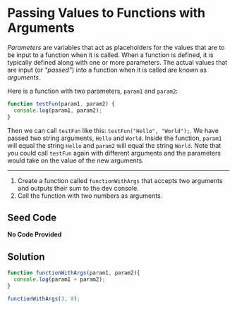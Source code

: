 # Passing Values to Functions with Arguments

*Parameters* are variables that act as placeholders for the values that are to be input to a function when it is called. When a function is defined, it is typically defined along with one or more parameters. The actual values that are input (or *"passed"*) into a function when it is called are known as *arguments*.

Here is a function with two parameters, `param1` and `param2`:

```javascript
function testFun(param1, param2) {
  console.log(param1, param2);
}
```

Then we can call `testFun` like this: `testFun("Hello", "World");`. We have passed two string arguments, `Hello` and `World`. Inside the function, `param1` will equal the string `Hello` and `param2` will equal the string `World`. Note that you could call `testFun` again with different arguments and the parameters would take on the value of the new arguments.

-----

1. Create a function called `functionWithArgs` that accepts two arguments and outputs their sum to the dev console.
2. Call the function with two numbers as arguments.

## Seed Code
**No Code Provided**

## Solution

```javascript
function functionWithArgs(param1, param2){
  console.log(param1 + param2);
}

functionWithArgs(3, 8);
```
